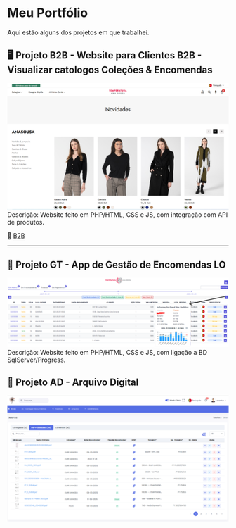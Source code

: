 # Meu Portfólio
Aqui estão alguns dos projetos em que trabalhei.

## 🖥 Projeto B2B - Website para Clientes B2B - Visualizar catologos Coleções & Encomendas
![Print do projeto B2B](https://github.com/cafc3/portfolio/blob/main/B2B2.PNG)
Descrição: Website feito em PHP/HTML, CSS e JS, com integração com API de produtos.

🔗 [B2B](https://b2b.anasousa.com/public/?a=login)

---

## 📱 Projeto GT - App de Gestão de Encomendas LO
![Print do projeto 1](https://github.com/cafc3/portfolio/blob/main/GP1.PNG)
Descrição: Website feito em PHP/HTML, CSS e JS, com ligação a BD SqlServer/Progress.

## 📱 Projeto AD - Arquivo Digital
![Print do projeto AD](https://github.com/cafc3/portfolio/blob/main/AD2.PNG)
